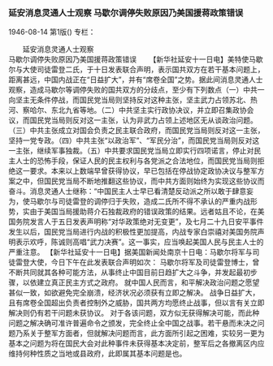 ### 延安消息灵通人士观察  马歇尔调停失败原因乃美国援蒋政策错误

1946-08-14
第1版()
专栏：

　　延安消息灵通人士观察            
    马歇尔调停失败原因乃美国援蒋政策错误
　　【新华社延安十一日电】美特使马歇尔与大使司徒雷登二氏，于十日发表联合声明，表示国共双方在若干基本问题上，距离甚远，中国内战正在“日益扩大”，并有“席卷全国”之势。据此间消息灵通人士观察，造成马歇尔等调停失败的国共双方的分歧点，至少有下列数点（一）中共一向坚主无条件停战，而国民党当局则坚持反对这种主张，坚主武力占领苏北、热河、察哈尔、东北九省等地。（二）中共坚主实行政协决议，并立即召集政协会议，而国民党当局则反对这一主张，认为非武力占领上述地区无从谈政治问题。（三）中共主张成立对国会负责之民主联合政府，而国民党当局则反对这一主张，坚持一党专政。（四）中共主张“以政治军”、“军民分治”，而国民党当局则反对这一主张，继续军事独裁。（五）中共要求国民党当局立即实行四项诺言，停止对民主人士的恐怖手段，保证人民的民主权利与各党派之合法地位，而国民党当局则拒绝这一要求。本来以上数端早曾获得协议，早已包括在停战协定政协决议与整军方案之中，但国民党当局不断地推翻这些协议，而中共方面则始终为实现这些协议而奋斗。消息灵通人士继称：“中国民主人士早已看清楚反动派之所以敢于肆意妄为，使马歇尔与司徒雷登的调停归于失败，造成二氏所不得不承认的严重内战形势，实由于美国当局援助蒋介石独裁政府的错误政策的结果。远者姑且不论，在美国务院发言人于五日发表声明称“对华政策绝对无变更”，及七月二十九日安平事件发生以后，国民党当局进行内战的积极性更加提高，内战专家白崇禧对美国务院声明表示欢呼，陈诚则高唱“武力决赛”。这一事实，应当唤起美国人民与民主人士的严重注意。
    【新华社延安十一日电】据美国新闻处南京十日电：马歇尔将军与司徒雷登大使，今日下午在此发表联合声明如次：
    马歇尔将军及司徒雷登博士，曾不断共同就其各种可能方法，从事终止中国目前日趋扩大之斗争，并发起最初步骤，以依建立真正民主方式之政府。
    就中国人民而言，和平解决政治问题之愿望甚似一致，如欲避免完全崩溃，经济状况必须获有立即之解决。
    战争日益扩大，且有席卷全国超出负责者控制外之威胁，国共两方均愿终止战事，但以言有关立即解决则仍有若干问题未获协议。
    对于各该问题，双方似无获得解决可能，而此种问题之解决确可准许普遍命令之颁发，完全终止全中国之战事。若干悬而未决之问题乃系关于整军方面者，但就解决问题而言，此方面所引起之困难，实较另一更为基本之问题为将在国民大会对此种事件未获得基本决定前，整军后之各撤离区内应维持何种性质之当地或县政府，此即属其基本问题是也。
